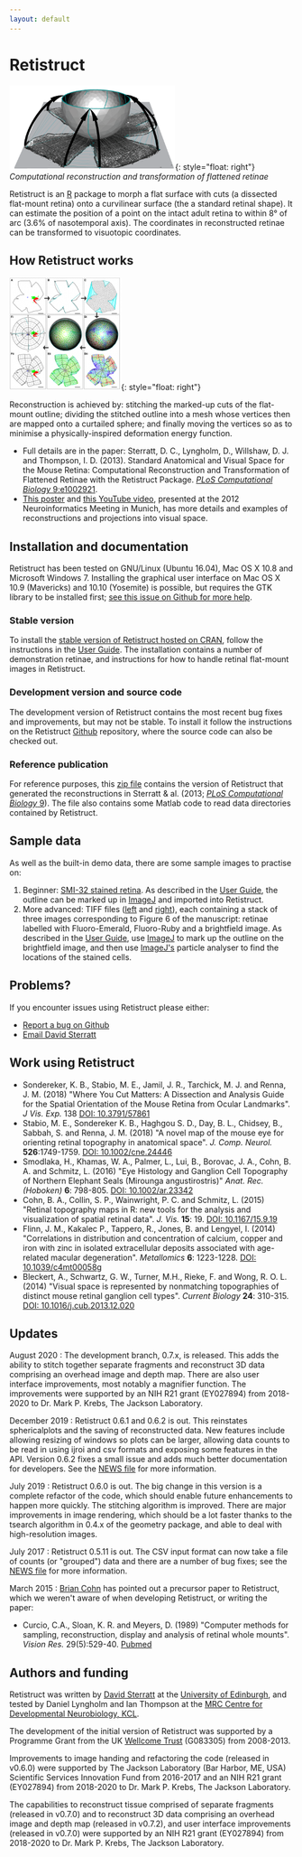 ```yaml
---
layout: default
---
```


# Retistruct

![Retistruct](folding-small.png){: style="float: right"} _Computational reconstruction and transformation of flattened retinae_

Retistruct is an <a href="http://www.r-project.org">R</a> package to
morph a flat surface with cuts (a dissected flat-mount retina) onto a
curvilinear surface (the a standard retinal shape).  It can estimate
the position of a point on the intact adult retina to within 8&deg; of
arc (3.6% of nasotemporal axis). The coordinates in reconstructed
retinae can be transformed to visuotopic coordinates.

## How Retistruct works

![Retistruct](retistruct-small.png){: style="float: right"}

Reconstruction is achieved by: stitching the marked-up cuts of the
flat-mount outline; dividing the stitched outline into a mesh whose
vertices then are mapped onto a curtailed sphere; and finally moving
the vertices so as to minimise a physically-inspired deformation
energy function.

* Full details are in the paper: Sterratt, D. C., Lyngholm, D.,
  Willshaw, D. J. and Thompson, I. D. (2013).  Standard Anatomical and
  Visual Space for the Mouse Retina: Computational Reconstruction and
  Transformation of Flattened Retinae with the Retistruct Package. <a
  href="http://www.ploscompbiol.org/article/info%3Adoi%2F10.1371%2Fjournal.pcbi.1002921"><em>PLoS
  Computational Biology</em> 9:e1002921</a>.
* <a href="2012-09-neuroinf.pdf">This poster</a> and <a
  href="http://www.youtube.com/watch?v=LpuqXo8NEOo">this YouTube
  video</a>, presented at the 2012 Neuroinformatics Meeting in Munich,
  has more details and examples of reconstructions and projections
  into visual space.

## Installation and documentation

Retistruct has been tested on GNU/Linux (Ubuntu 16.04), Mac OS X 10.8
and Microsoft Windows 7. Installing the graphical user interface
on Mac OS X 10.9 (Mavericks) and 10.10 (Yosemite) is possible, but
requires the GTK library to be installed first; <a
href="https://github.com/davidcsterratt/retistruct/issues/4">see
this issue on Github for more help</a>.

### Stable version

To install the
[stable version of Retistruct hosted on CRAN](https://cran.r-project.org/package=retistruct),
follow the instructions in the
[User Guide](retistruct-user-guide.pdf). The installation contains a
number of demonstration retinae, and instructions for how to handle
retinal flat-mount images in Retistruct.

### Development version and source code

The development version of Retistruct contains the most recent bug
fixes and improvements, but may not be stable. To install it follow the instructions on the Retistruct [Github](https://github.com/davidcsterratt/retistruct) repository, where the source code can also be checked out.

### Reference publication

For reference purposes, this [zip file](retistruct_0.5.7.zip) contains
the version of Retistruct that generated the reconstructions in
Sterratt &amp; al. (2013; <a
href="http://www.ploscompbiol.org/article/info%3Adoi%2F10.1371%2Fjournal.pcbi.1002921"><em>PLoS
Computational Biology</em> 9</a>). The file also contains some Matlab
code to read data directories contained by Retistruct.

## Sample data

As well as the built-in demo data, there are some sample images to
practise on:
1. Beginner: [SMI-32 stained retina](data/image.png). As described in
  the [User Guide](retistruct-user-guide.pdf), the outline can be
  marked up in [ImageJ](http://rsb.info.nih.gov/ij/) and
  imported into Retistruct.
2. More advanced: TIFF files (<a
  href="data/left-5x-small.tif">left</a> and <a
  href="data/right-5x-small.tif">right</a>), each containing a stack
  of three images corresponding to Figure 6 of the manuscript: retinae
  labelled with Fluoro-Emerald, Fluoro-Ruby and a brightfield
  image. As described in the <a href="retistruct-user-guide.pdf">User
  Guide</a>, use <a href="http://rsb.info.nih.gov/ij/">ImageJ</a> to
  mark up the outline on the brightfield image, and then use <a
  href="http://rsb.info.nih.gov/ij/">ImageJ's</a> particle analyser to
  find the locations of the stained cells.

## Problems?

If you encounter issues using Retistruct please either:
* <a href="https://github.com/davidcsterratt/retistruct/issues">Report
  a bug on Github</a>
* <a href="mailto:david.c.sterratt@ed.ac.uk">Email David Sterratt</a>

## Work using Retistruct

* Sondereker, K. B., Stabio, M. E., Jamil, J. R., Tarchick, M. J. and Renna, J. M. (2018) "Where You Cut Matters: A Dissection and Analysis Guide for the Spatial Orientation of the Mouse Retina from Ocular Landmarks". *J Vis. Exp.*  138 [DOI: 10.3791/57861](http://dx.doi.org/10.3791/57861)
* Stabio, M. E., Sondereker K. B., Haghgou S. D., Day, B. L., Chidsey, B., Sabbah, S. and Renna, J. M. (2018) "A novel map of the mouse eye for orienting retinal topography in anatomical space". 
*J. Comp. Neurol.* __526__:1749-1759. [DOI: 10.1002/cne.24446](http://dx.doi.org/10.1002/cne.24446)
* Smodlaka, H., Khamas, W. A., Palmer, L., Lui, B.,
  Borovac, J. A., Cohn, B. A. and Schmitz, L. (2016) "Eye Histology
  and Ganglion Cell Topography of Northern Elephant Seals (Mirounga
  angustirostris)" <em>Anat. Rec.  (Hoboken)</em>
  <strong>6</strong>:&nbsp;798-805. <a
  href="http://dx.doi.org/10.1002/ar.23342">DOI: 10.1002/ar.23342</a>
* Cohn, B. A., Collin, S. P., Wainwright, P. C. and Schmitz,
  L. (2015) "Retinal topography maps in R: new tools for the analysis
  and visualization of spatial retinal data". <em>J. Vis.</em>
  <strong>15</strong>:&nbsp;19. <a
  href="http://dx.doi.org/10.1167/15.9.19">DOI:
  10.1167/15.9.19</a>
* Flinn, J. M., Kakalec P., Tappero, R.,
  Jones, B. and Lengyel, I. (2014) "Correlations in distribution and
  concentration of calcium, copper and iron with zinc in isolated
  extracellular deposits associated with age-related macular
  degeneration". <em>Metallomics</em>
  <strong>6</strong>:&nbsp;1223-1228. <a
  href="http://dx.doi.org/10.1039/c4mt00058g">DOI:
  10.1039/c4mt00058g</a>
* Bleckert, A., Schwartz, G. W., Turner, M.H., Rieke, F. and Wong,
  R. O. L. (2014) "Visual space is represented by nonmatching
  topographies of distinct mouse retinal ganglion cell
  types". <em>Current Biology</em> <strong>24</strong>:&nbsp;310-315.
  <a href="http://dx.doi.org/10.1016/j.cub.2013.12.020">DOI:
  10.1016/j.cub.2013.12.020</a>

## Updates

August 2020
: The development branch, 0.7.x, is released. This adds the ability to
stitch together separate fragments and reconstruct 3D data comprising
an overhead image and depth map. There are also user interface
improvements, most notably a magnifier function. The improvements were
supported by an NIH R21 grant (EY027894) from 2018-2020 to Dr. Mark P.
Krebs, The Jackson Laboratory.

December 2019
: Retistruct 0.6.1 and 0.6.2 is out. This reinstates sphericalplots and the saving of reconstructed data. New features include allowing resizing of windows so plots can be larger, allowing data counts to be read in using ijroi and csv formats and exposing some features in the API. Version 0.6.2 fixes a small issue and adds much better documentation for developers.  See the [NEWS file](https://github.com/davidcsterratt/retistruct/blob/master/pkg/retistruct/NEWS)
for more information.

July 2019
: Retistruct 0.6.0 is out. The big change in this version is a
complete refactor of the code, which should enable future enhancements
to happen more quickly. The stitching algorithm is improved. There are
major improvements in image rendering, which should be a lot faster
thanks to the tsearch algorithm in 0.4.x of the geometry package, and
able to deal with high-resolution images.

July 2017
: Retistruct 0.5.11 is out. The CSV input format can now take a file of counts (or "grouped") data and there are a number of bug fixes; see the [NEWS file](https://github.com/davidcsterratt/retistruct/blob/master/pkg/retistruct/NEWS) for more information.

March 2015
:  [Brian Cohn](https://www.linkedin.com/profile/view?id=ADEAAApksKkBd9EgawB_-ysAEyLjdBeLVfT7jSU&authType=OPENLINK&authToken=cUTs&locale=en_US&srchid=1073122861452092899387&srchindex=1&srchtotal=30&trk=vsrp_people_res_name&trkInfo=VSRPsearchId%3A1073122861452092899387%2CVSRPtargetId%3A174370985%2CVSRPcmpt%3Aprimary%2CVSRPnm%3Atrue%2CauthType%3AOPENLINK) has pointed out a precursor paper to Retistruct, which we
  weren't aware of when developing Retistruct, or writing the paper:
  * Curcio, C.A., Sloan, K. R. and Meyers, D. (1989) "Computer methods for
    sampling, reconstruction, display and analysis of retinal whole
    mounts". _Vision Res._ 29(5):529-40. [Pubmed](http://www.ncbi.nlm.nih.gov/pubmed/2603390)
    
## Authors and funding

Retistruct was written by <a
href="http://homepages.inf.ed.ac.uk/sterratt/">David Sterratt</a> at
the <a href="http://www.ed.ac.uk/">University of Edinburgh</a>, and
tested by Daniel Lyngholm and Ian Thompson at the <a
href="http://www.kcl.ac.uk/depsta/biomedical/mrc/">MRC Centre for
Developmental Neurobiology, KCL</a>.

The development of the initial version of Retistruct was supported by
a Programme Grant from the UK <a
href="http://www.wellcome.ac.uk">Wellcome Trust</a> (G083305) from
2008-2013.

Improvements to image handing and refactoring the code (released in
v0.6.0) were supported by The Jackson Laboratory (Bar Harbor, ME, USA)
Scientific Services Innovation Fund from 2016-2017 and an NIH R21
grant (EY027894) from 2018-2020 to Dr. Mark P. Krebs, The Jackson
Laboratory.

The capabilities to reconstruct tissue comprised of separate fragments
(released in v0.7.0) and to reconstruct 3D data comprising an overhead
image and depth map (released in v0.7.2), and user interface
improvements (released in v0.7.0) were supported by an NIH R21 grant
(EY027894) from 2018-2020 to Dr. Mark P. Krebs, The Jackson
Laboratory.

<!--  LocalWords:  Retistruct retistruct Sterratt Willshaw Blog blog
 -->
<!--  LocalWords:  ul li href prepend baseurl endfor rss png Lyngholm
 -->
<!--  LocalWords:  curvilinear visuotopic PLoS neuroinf pdf GTK CRAN
 -->
<!--  LocalWords:  Github al SMI ImageJ Fluoro brightfield ImageJ's
 -->
<!--  LocalWords:  Sondereker Stabio Jamil Tarchick Renna Vis DOI Lui
 -->
<!--  LocalWords:  Haghgou Chidsey Sabbah Neurol Smodlaka Khamas Cohn
 -->
<!--  LocalWords:  Borovac Schmitz Mirounga angustirostris Anat nbsp
 -->
<!--  LocalWords:  Hoboken visualization Flinn Kakalec Tappero Rieke
 -->
<!--  LocalWords:  Lengyel macular Metallomics Bleckert nonmatching
 -->
<!--  LocalWords:  EY sphericalplots ijroi csv tsearch Curcio Pubmed
 -->
<!--  LocalWords:  MRC KCL Wellcome Harbor
 -->
